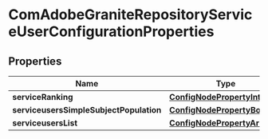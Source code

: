 
# ComAdobeGraniteRepositoryServiceUserConfigurationProperties

## Properties
Name | Type | Description | Notes
------------ | ------------- | ------------- | -------------
**serviceRanking** | [**ConfigNodePropertyInteger**](ConfigNodePropertyInteger.md) |  |  [optional]
**serviceusersSimpleSubjectPopulation** | [**ConfigNodePropertyBoolean**](ConfigNodePropertyBoolean.md) |  |  [optional]
**serviceusersList** | [**ConfigNodePropertyArray**](ConfigNodePropertyArray.md) |  |  [optional]



